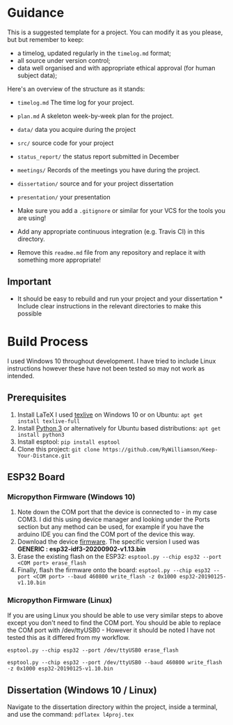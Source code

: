 # Guidance

This is a suggested template for a project. You can modify it as you please, but
but remember to keep:

- a timelog, updated regularly in the `timelog.md` format;
- all source under version control;
- data well organised and with appropriate ethical approval (for human subject data);

Here's an overview of the structure as it stands:

- `timelog.md` The time log for your project.
- `plan.md` A skeleton week-by-week plan for the project.
- `data/` data you acquire during the project
- `src/` source code for your project
- `status_report/` the status report submitted in December
- `meetings/` Records of the meetings you have during the project.
- `dissertation/` source and for your project dissertation
- `presentation/` your presentation

- Make sure you add a `.gitignore` or similar for your VCS for the tools you are using!
- Add any appropriate continuous integration (e.g. Travis CI) in this directory.

- Remove this `readme.md` file from any repository and replace it with something more appropriate!

## Important

- It should be easy to rebuild and run your project and your dissertation \* Include clear instructions in the relevant directories to make this possible

# Build Process

I used Windows 10 throughout development. I have tried to include Linux instructions however these have not been tested so may not work as intended.

## Prerequisites

1. Install LaTeX I used [texlive](https://www.tug.org/texlive/acquire-netinstall.html) on Windows 10 or on Ubuntu: `apt get install texlive-full`
1. Install [Python 3](https://www.python.org/downloads/) or alternatively for Ubuntu based distributions: `apt get install python3`
1. Install esptool: `pip install esptool`
1. Clone this project: `git clone https://github.com/RyWilliamson/Keep-Your-Distance.git`

## ESP32 Board

### Micropython Firmware (Windows 10)

1. Note down the COM port that the device is connected to - in my case COM3. I did this using device manager and looking under the Ports section but any method can be used, for example if you have the arduino IDE you can find the COM port of the device this way.
1. Download the device [firmware](http://micropython.org/download/esp32/). The specific version I used was **GENERIC : esp32-idf3-20200902-v1.13.bin**
1. Erase the existing flash on the ESP32: `esptool.py --chip esp32 --port <COM port> erase_flash`
1. Finally, flash the firmware onto the board: `esptool.py --chip esp32 --port <COM port> --baud 460800 write_flash -z 0x1000 esp32-20190125-v1.10.bin`

### Micropython Firmware (Linux)

If you are using Linux you should be able to use very similar steps to above except you don't need to find the COM port.
You should be able to replace the COM port with /dev/ttyUSB0 - However it should be noted I have not tested this as it differed from my workflow.

`esptool.py --chip esp32 --port /dev/ttyUSB0 erase_flash`

`esptool.py --chip esp32 --port /dev/ttyUSB0 --baud 460800 write_flash -z 0x1000 esp32-20190125-v1.10.bin`

## Dissertation (Windows 10 / Linux)

Navigate to the dissertation directory within the project, inside a terminal, and use the command: `pdflatex l4proj.tex`

